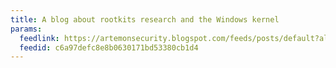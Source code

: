 ```yaml
---
title: A blog about rootkits research and the Windows kernel
params:
  feedlink: https://artemonsecurity.blogspot.com/feeds/posts/default?alt=rss
  feedid: c6a97defc8e8b0630171bd53380cb1d4
---
```

